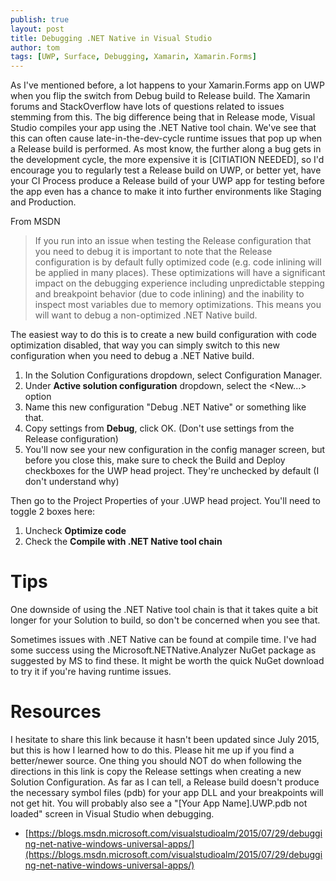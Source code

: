 ```yaml
---
publish: true
layout: post
title: Debugging .NET Native in Visual Studio
author: tom
tags: [UWP, Surface, Debugging, Xamarin, Xamarin.Forms]
---
```


As I've mentioned before, a lot happens to your Xamarin.Forms app on UWP when you flip the switch from Debug build to Release build.  The Xamarin forums and StackOverflow have lots of questions related to issues stemming from this.  The big difference being that in Release mode, Visual Studio compiles your app using the .NET Native tool chain.  We've see that this can often cause late-in-the-dev-cycle runtime issues that pop up when a Release build is performed. As most know, the further along a bug gets in the development cycle, the more expensive it is [CITIATION NEEDED], so I'd encourage you to regularly test a Release build on UWP, or better yet, have your CI Process produce a Release build of your UWP app for testing before the app even has a chance to make it into further environments like Staging and Production.

From MSDN

> If you run into an issue when testing the Release configuration that you need to debug it is important to note that the Release configuration is by default fully optimized code (e.g. code inlining will be applied in many places). These optimizations will have a significant impact on the debugging experience including unpredictable stepping and breakpoint behavior (due to code inlining) and the inability to inspect most variables due to memory optimizations. This means you will want to debug a non-optimized .NET Native build. 

The easiest way to do this is to create a new build configuration with code optimization disabled, that way you can simply switch to this new configuration when you need to debug a .NET Native build.

1. In the Solution Configurations dropdown, select Configuration Manager.
2. Under **Active solution configuration** dropdown, select the <New...> option
3. Name this new configuration "Debug .NET Native" or something like that.
4. Copy settings from **Debug**, click OK.  (Don't use settings from the Release configuration)
5. You'll now see your new configuration in the config manager screen, but before you close this, make sure to check the Build and Deploy checkboxes for the UWP head project.  They're unchecked by default (I don't understand why)

Then go to the Project Properties of your .UWP head project.  You'll need to toggle 2 boxes here:

1. Uncheck **Optimize code**
2. Check the **Compile with .NET Native tool chain**


# Tips

One downside of using the .NET Native tool chain is that it takes quite a bit longer for your Solution to build, so don't be concerned when you see that.

Sometimes issues with .NET Native can be found at compile time.  I've had some success using the Microsoft.NETNative.Analyzer NuGet package as suggested by MS to find these.  It might be worth the quick NuGet download to try it if you're having runtime issues.




# Resources

I hesitate to share this link because it hasn't been updated since July 2015, but this is how I learned how to do this.  Please hit me up if you find a better/newer source.
One thing you should NOT do when following the directions in this link is copy the Release settings when creating a new Solution Configuration. As far as I can tell, a Release build doesn't produce the necessary symbol files (pdb) for your app DLL and your breakpoints will not get hit.  You will probably also see a "[Your App Name].UWP.pdb not loaded" screen in Visual Studio when debugging.
- [https://blogs.msdn.microsoft.com/visualstudioalm/2015/07/29/debugging-net-native-windows-universal-apps/](https://blogs.msdn.microsoft.com/visualstudioalm/2015/07/29/debugging-net-native-windows-universal-apps/)
